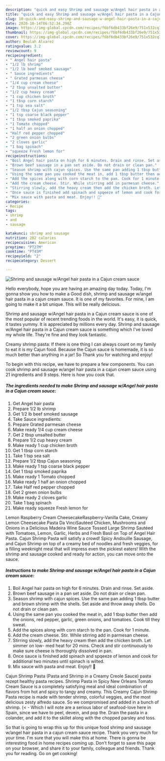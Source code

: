 ```yaml
---
description: "quick and easy Shrimp and sausage w/Angel hair pasta in a Cajun cream sauce | how to make healthy Shrimp and sausage w/Angel hair pasta in a Cajun cream sauce"
title: "quick and easy Shrimp and sausage w/Angel hair pasta in a Cajun cream sauce | how to make healthy Shrimp and sausage w/Angel hair pasta in a Cajun cream sauce"
slug: 10-quick-and-easy-shrimp-and-sausage-w-angel-hair-pasta-in-a-cajun-cream-sauce-how-to-make-healthy-shrimp-and-sausage-w-angel-hair-pasta-in-a-cajun-cream-sauce
date: 2020-10-14T06:52:34.290Z
image: https://img-global.cpcdn.com/recipes/f6bf6db433bf26e9/751x532cq70/shrimp-and-sausage-wangel-hair-pasta-in-a-cajun-cream-sauce-recipe-main-photo.jpg
thumbnail: https://img-global.cpcdn.com/recipes/f6bf6db433bf26e9/751x532cq70/shrimp-and-sausage-wangel-hair-pasta-in-a-cajun-cream-sauce-recipe-main-photo.jpg
cover: https://img-global.cpcdn.com/recipes/f6bf6db433bf26e9/751x532cq70/shrimp-and-sausage-wangel-hair-pasta-in-a-cajun-cream-sauce-recipe-main-photo.jpg
author: Beulah Alvarez
ratingvalue: 3.2
reviewcount: 9
recipeingredient:
- " Angel hair pasta"
- "1/2 lb shrimp"
- "1/2 lb beef smoked sausage"
- " Sauce ingredients"
- " Grated parmesan cheese"
- "1/4 cup cream cheese"
- "2 tbsp unsalted butter"
- "1/2 cup heavy cream"
- "1 cup chicken broth"
- "1 tbsp corn starch"
- "1 tsp sea salt"
- "1/2 tbsp Cajun seasoning"
- "1 tsp coarse black pepper"
- "1 tbsp smoked paprika"
- "1 Tomato chopped"
- "1 half an onion chopped"
- "Half red pepper chopped"
- "2 green onion bulbs"
- "2 cloves garlic"
- "1 bag spinach"
- "squeeze Fresh lemon for"
recipeinstructions:
- "Boil Angel hair pasta on high for 6 minutes. Drain and rinse. Set aside."
- "Brown beef sausage in a pan set aside. Do not drain or clean pan."
- "Season shrimp with cajun spices. Use the same pan adding 1 tbsp butter and brown shrimp with the shells. Set aside and throw away shells. Do not drain or clean pan."
- "Using the same pan you cooked the meat in, add 1 tbsp butter then add the onions, red pepper, garlic, green onions, and tomatoes. Cook till they sweat."
- "Add the spices along with corn starch to the pan. Cook for 1 minute."
- "Add the cream cheese. Stir. While stirring add in parmesan cheese."
- "Stirring slowly, add the heavy cream then add the chicken broth. Let simmer on low- med heat for 20 mins. Check and stir continuously to make sure cheese is thoroughly dissolved in pan."
- "Once sauce is finished add spinach and spqeeze of lemon and cook for additional two minutes until spinach is wilted."
- "Mix sauce with pasta and meat. Enjoy!! 🤗"
categories:
- Recipe
tags:
- shrimp
- and
- sausage

katakunci: shrimp and sausage 
nutrition: 202 calories
recipecuisine: American
preptime: "PT27M"
cooktime: "PT45M"
recipeyield: "2"
recipecategory: Dessert

---
```



![Shrimp and sausage w/Angel hair pasta in a Cajun cream sauce](https://img-global.cpcdn.com/recipes/f6bf6db433bf26e9/751x532cq70/shrimp-and-sausage-wangel-hair-pasta-in-a-cajun-cream-sauce-recipe-main-photo.jpg)

Hello everybody, hope you are having an amazing day today. Today, I'm gonna show you how to make a Good dish, shrimp and sausage w/angel hair pasta in a cajun cream sauce. It is one of my favorites. For mine, I am going to make it a bit unique. This will be really delicious.

Shrimp and sausage w/Angel hair pasta in a Cajun cream sauce is one of the most popular of recent trending foods in the world. It's easy, it is quick, it tastes yummy. It is appreciated by millions every day. Shrimp and sausage w/Angel hair pasta in a Cajun cream sauce is something which I've loved my whole life. They're fine and they look fantastic.

Creamy shrimp pasta: If there is one thing I can always count on my family to eat it is my Cajun food. Because the Cajun sauce is homemade, it is so much better than anything in a jar! So Thank you for watching and enjoy!


To begin with this recipe, we have to prepare a few components. You can cook shrimp and sausage w/angel hair pasta in a cajun cream sauce using 21 ingredients and 9 steps. Here is how you cook that.

<!--inarticleads1-->

##### The ingredients needed to make Shrimp and sausage w/Angel hair pasta in a Cajun cream sauce:

1. Get  Angel hair pasta
1. Prepare 1/2 lb shrimp
1. Get 1/2 lb beef smoked sausage
1. Take  Sauce ingredients:
1. Prepare  Grated parmesan cheese
1. Make ready 1/4 cup cream cheese
1. Get 2 tbsp unsalted butter
1. Prepare 1/2 cup heavy cream
1. Make ready 1 cup chicken broth
1. Get 1 tbsp corn starch
1. Take 1 tsp sea salt
1. Prepare 1/2 tbsp Cajun seasoning
1. Make ready 1 tsp coarse black pepper
1. Get 1 tbsp smoked paprika
1. Make ready 1 Tomato chopped
1. Make ready 1 half an onion chopped
1. Take Half red pepper chopped
1. Get 2 green onion bulbs
1. Make ready 2 cloves garlic
1. Take 1 bag spinach
1. Make ready squeeze Fresh lemon for


Lemon Raspberry Cream CheesecakeRaspberry-Vanilla Cake, Creamy Lemon Cheesecake Pasta Da VinciSautéed Chicken, Mushrooms and Onions in a Delicious Madeira Wine Sauce Tossed Large Shrimp Sautéed with Tomatoes, Lemon, Garlic, Herbs and Fresh Basil on Top of Angel Hair Pasta. Cajun Shrimp Pasta will satisfy a crowd! Spicy Andouille Sausage, and Cajun Shrimp on top of a creamy bed of noodles and fresh veggies, for a filling weeknight meal that will impress even the pickiest eaters! With the shrimp and sausage cooked and ready for action, you can move onto the sauce. 

<!--inarticleads2-->

##### Instructions to make Shrimp and sausage w/Angel hair pasta in a Cajun cream sauce:

1. Boil Angel hair pasta on high for 6 minutes. Drain and rinse. Set aside.
1. Brown beef sausage in a pan set aside. Do not drain or clean pan.
1. Season shrimp with cajun spices. Use the same pan adding 1 tbsp butter and brown shrimp with the shells. Set aside and throw away shells. Do not drain or clean pan.
1. Using the same pan you cooked the meat in, add 1 tbsp butter then add the onions, red pepper, garlic, green onions, and tomatoes. Cook till they sweat.
1. Add the spices along with corn starch to the pan. Cook for 1 minute.
1. Add the cream cheese. Stir. While stirring add in parmesan cheese.
1. Stirring slowly, add the heavy cream then add the chicken broth. Let simmer on low- med heat for 20 mins. Check and stir continuously to make sure cheese is thoroughly dissolved in pan.
1. Once sauce is finished add spinach and spqeeze of lemon and cook for additional two minutes until spinach is wilted.
1. Mix sauce with pasta and meat. Enjoy!! 🤗


Cajun Shrimp Pasta (Pasta and Shrimp in a Creamy Creole Sauce) pasta rezept healthy pasta recipes. Shrimp Pasta in Spicy New Orleans Tomato Cream Sauce is a completely satisfying meal and ideal combination of flavors from hot and spicy to tangy and creamy. This Creamy Cajun Shrimp Pasta recipe is made with tender shrimp, colorful veggies, and the most delicious zesty alfredo sauce. So we compromised and added in a bunch of shrimp. (&lt; - Which I will note are a serious labor of seafood-love here in Spain, since we have to peel, devein, and pop the. Drain the pasta in a colander, and add it to the skillet along with the chopped parsley and toss. 

So that is going to wrap this up for this unique food shrimp and sausage w/angel hair pasta in a cajun cream sauce recipe. Thank you very much for your time. I'm sure that you will make this at home. There is gonna be interesting food in home recipes coming up. Don't forget to save this page on your browser, and share it to your family, colleague and friends. Thank you for reading. Go on get cooking!
